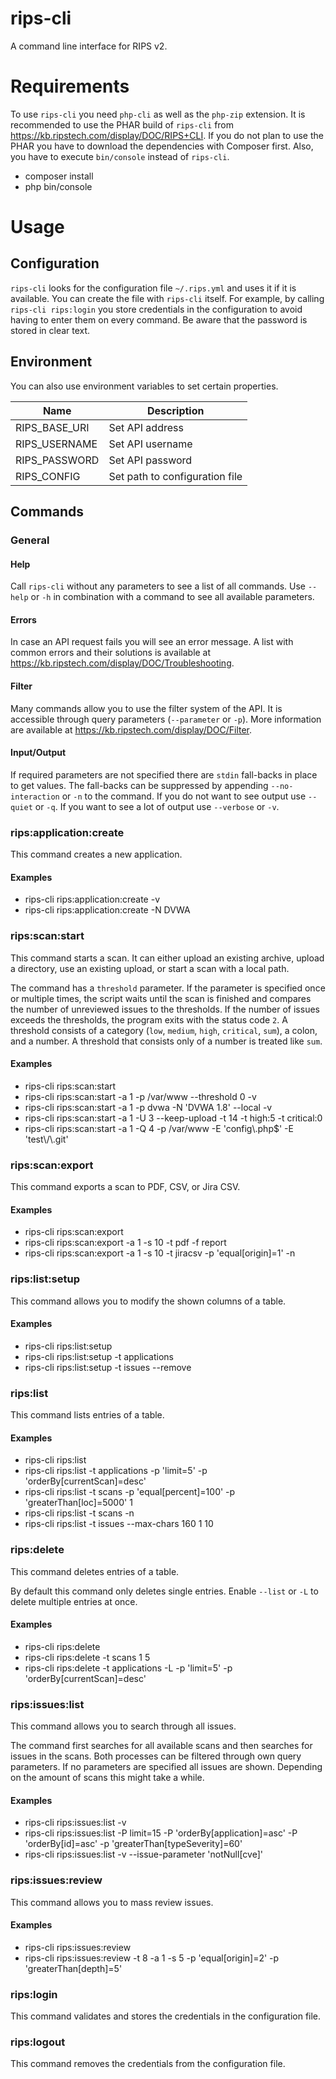 rips-cli
========

A command line interface for RIPS v2.

# Requirements
To use `rips-cli` you need `php-cli` as well as the `php-zip` extension.
It is recommended to use the PHAR build of `rips-cli` from https://kb.ripstech.com/display/DOC/RIPS+CLI. If you do not plan to use the PHAR you have to download the dependencies with Composer first. Also, you have to execute `bin/console` instead of `rips-cli`.

 * composer install
 * php bin/console

# Usage
## Configuration
`rips-cli` looks for the configuration file `~/.rips.yml` and uses it if it is available. You can create the file with `rips-cli` itself. For example, by calling `rips-cli rips:login` you store credentials in the configuration to avoid having to enter them on every command. Be aware that the password is stored in clear text.

## Environment
You can also use environment variables to set certain properties.

| Name          | Description                    |
|---------------|--------------------------------|
| RIPS_BASE_URI | Set API address                |
| RIPS_USERNAME | Set API username               |
| RIPS_PASSWORD | Set API password               |
| RIPS_CONFIG   | Set path to configuration file |

## Commands
### General
#### Help
Call `rips-cli` without any parameters to see a list of all commands. Use `--help` or `-h` in combination with a command to see all available parameters.

#### Errors
In case an API request fails you will see an error message. A list with common errors and their solutions is available at https://kb.ripstech.com/display/DOC/Troubleshooting.

#### Filter
Many commands allow you to use the filter system of the API. It is accessible through query parameters (`--parameter` or `-p`). More information are available at https://kb.ripstech.com/display/DOC/Filter.

#### Input/Output
If required parameters are not specified there are `stdin` fall-backs in place to get values. The fall-backs can be suppressed by appending `--no-interaction` or `-n` to the command. If you do not want to see output use `--quiet` or `-q`. If you want to see a lot of output use `--verbose` or `-v`.

### rips:application:create
This command creates a new application.

#### Examples
 * rips-cli rips:application:create -v
 * rips-cli rips:application:create -N DVWA

### rips:scan:start
This command starts a scan. It can either upload an existing archive, upload a directory, use an existing upload, or start a scan with a local path.

The command has a `threshold` parameter. If the parameter is specified once or multiple times, the script waits until the scan is finished and compares the number of unreviewed issues to the thresholds. If the number of issues exceeds the thresholds, the program exits with the status code `2`.
A threshold consists of a category (`low`, `medium`, `high`, `critical`, `sum`), a colon, and a number. A threshold that consists only of a number is treated like `sum`.

#### Examples
 * rips-cli rips:scan:start
 * rips-cli rips:scan:start -a 1 -p /var/www --threshold 0 -v
 * rips-cli rips:scan:start -a 1 -p dvwa -N 'DVWA 1.8' --local -v
 * rips-cli rips:scan:start -a 1 -U 3 --keep-upload -t 14 -t high:5 -t critical:0
 * rips-cli rips:scan:start -a 1 -Q 4 -p /var/www -E 'config\\.php$' -E 'test\\/\\.git'

### rips:scan:export
This command exports a scan to PDF, CSV, or Jira CSV.

#### Examples
 * rips-cli rips:scan:export
 * rips-cli rips:scan:export -a 1 -s 10 -t pdf -f report
 * rips-cli rips:scan:export -a 1 -s 10 -t jiracsv -p 'equal[origin]=1' -n

### rips:list:setup
This command allows you to modify the shown columns of a table.

#### Examples
 * rips-cli rips:list:setup
 * rips-cli rips:list:setup -t applications
 * rips-cli rips:list:setup -t issues --remove

### rips:list
This command lists entries of a table.

#### Examples
 * rips-cli rips:list
 * rips-cli rips:list -t applications -p 'limit=5' -p 'orderBy[currentScan]=desc'
 * rips-cli rips:list -t scans -p 'equal[percent]=100' -p 'greaterThan[loc]=5000' 1
 * rips-cli rips:list -t scans -n
 * rips-cli rips:list -t issues --max-chars 160 1 10

### rips:delete
This command deletes entries of a table.

By default this command only deletes single entries. Enable `--list` or `-L` to delete multiple entries at once.

#### Examples
 * rips-cli rips:delete
 * rips-cli rips:delete -t scans 1 5
 * rips-cli rips:delete -t applications -L -p 'limit=5' -p 'orderBy[currentScan]=desc'

### rips:issues:list
This command allows you to search through all issues.

The command first searches for all available scans and then searches for issues in the scans. Both processes can be filtered through own query parameters.
If no parameters are specified all issues are shown. Depending on the amount of scans this might take a while.

#### Examples
 * rips-cli rips:issues:list -v
 * rips-cli rips:issues:list -P limit=15 -P 'orderBy[application]=asc' -P 'orderBy[id]=asc' -p 'greaterThan[typeSeverity]=60'
 * rips-cli rips:issues:list -v --issue-parameter 'notNull[cve]'

### rips:issues:review
This command allows you to mass review issues.

#### Examples
 * rips-cli rips:issues:review
 * rips-cli rips:issues:review -t 8 -a 1 -s 5 -p 'equal[origin]=2' -p 'greaterThan[depth]=5'

### rips:login
This command validates and stores the credentials in the configuration file.

### rips:logout
This command removes the credentials from the configuration file.